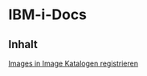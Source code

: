 # IBM-i-Docs

## Inhalt

<a href="https://www.tagesschau.de/" target="_blank">Images in Image Katalogen registrieren</a>
